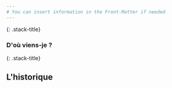 ```yaml
---
# You can insert information in the Front-Matter if needed
---
```

{: .stack-title}
### D'où viens-je&nbsp;? <!-- .element: class="stack-title" -->

{: .stack-title}
## L'historique <!-- .element: class="stack-title" -->

